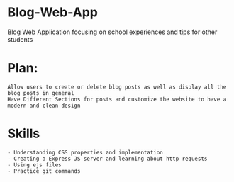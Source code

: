 # Blog-Web-App
Blog Web Application focusing on school experiences and tips for other students

# Plan: 
    Allow users to create or delete blog posts as well as display all the blog posts in general
    Have Different Sections for posts and customize the website to have a modern and clean design

# Skills
    - Understanding CSS properties and implementation
    - Creating a Express JS server and learning about http requests
    - Using ejs files 
    - Practice git commands
